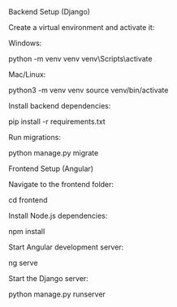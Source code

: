 Backend Setup (Django)

Create a virtual environment and activate it:

Windows:

python -m venv venv
venv\Scripts\activate


Mac/Linux:

python3 -m venv venv
source venv/bin/activate


Install backend dependencies:

pip install -r requirements.txt


Run migrations:

python manage.py migrate

Frontend Setup (Angular)

Navigate to the frontend folder:

cd frontend


Install Node.js dependencies:

npm install


Start Angular development server:

ng serve


Start the Django server:

python manage.py runserver

